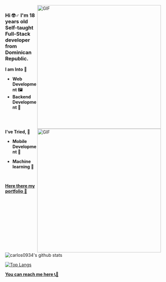 
<img align="right" alt="GIF" src="https://media.giphy.com/media/10zxDv7Hv5RF9C/giphy.gif" width="400vw" />

### Hi 🤓♂️  I'm 18 years old Self-taught Full-Stack developer from Dominican Republic.


**I am Into 🙏**

* **Web Development 🖼**
* **Backend Development 🎩**
<br />

<br />
<img align = 'right' alt="GIF" src="https://media.giphy.com/media/MdA16VIoXKKxNE8Stk/giphy.gif" width="400vw" />

**I've Tried, 📌**

* **Mobile Development 📱**

* **Machine learning 🤖**

<br />

**[Here there my portfolio 💼](https://portfolio-8bcad.web.app/)**

![carlos0934's github stats](https://github-readme-stats.vercel.app/api/?username=Carlos0934&show_icons=true&title_color=fff&icon_color=79ff97&text_color=9f9f9f&bg_color=151515&count_private=true)

[![Top Langs](https://github-readme-stats.vercel.app/api/top-langs/?username=Carlos0934&exclude_repo=github-readme-stats,anuraghazra.github.io&show_icons=true&title_color=fff&icon_color=79ff97&text_color=9f9f9f&bg_color=151515&hide=jupyter%20notebook )](https://github.com/anuraghazra/github-readme-stats)


**[You can reach me here 📞👥](https://twitter.com/OlivoEngel)** 


